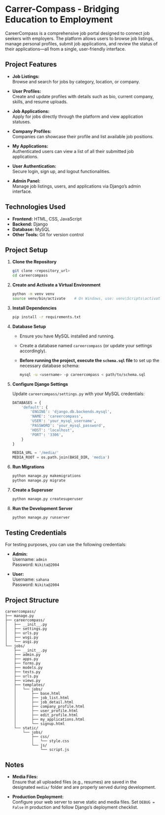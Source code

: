 # Carrer-Compass - Bridging Education to Employment
CareerCompass is a comprehensive job portal designed to connect job seekers with employers. The platform allows users to browse job listings, manage personal profiles, submit job applications, and review the status of their applications—all from a single, user-friendly interface.


## Project Features

- **Job Listings:**  
  Browse and search for jobs by category, location, or company.

- **User Profiles:**  
  Create and update profiles with details such as bio, current company, skills, and resume uploads.

- **Job Applications:**  
  Apply for jobs directly through the platform and view application statuses.

- **Company Profiles:**  
  Companies can showcase their profile and list available job positions.

- **My Applications:**  
  Authenticated users can view a list of all their submitted job applications.

- **User Authentication:**  
  Secure login, sign up, and logout functionalities.

- **Admin Panel:**  
  Manage job listings, users, and applications via Django’s admin interface.

## Technologies Used

- **Frontend:** HTML, CSS, JavaScript  
- **Backend:** Django  
- **Database:** MySQL  
- **Other Tools:** Git for version control

## Project Setup

1. **Clone the Repository**

   ```bash
   git clone <repository_url>
   cd careercompass
   ```

2. **Create and Activate a Virtual Environment**

   ```bash
   python -m venv venv
   source venv/bin/activate    # On Windows, use: venv\Scripts\activate
   ```

3. **Install Dependencies**

   ```bash
   pip install -r requirements.txt
   ```

4. **Database Setup**

   - Ensure you have MySQL installed and running.
   - Create a database named `careercompass` (or update your settings accordingly).
   - **Before running the project, execute the `schema.sql` file** to set up the necessary database schema:

     ```bash
     mysql -u <username> -p careercompass < path/to/schema.sql
     ```

5. **Configure Django Settings**

   Update `careercompass/settings.py` with your MySQL credentials:

   ```python
   DATABASES = {
       'default': {
           'ENGINE': 'django.db.backends.mysql',
           'NAME': 'careercompass',
           'USER': 'your_mysql_username',
           'PASSWORD': 'your_mysql_password',
           'HOST': 'localhost',
           'PORT': '3306',
       }
   }

   MEDIA_URL = '/media/'
   MEDIA_ROOT = os.path.join(BASE_DIR, 'media')
   ```

6. **Run Migrations**

   ```bash
   python manage.py makemigrations
   python manage.py migrate
   ```

7. **Create a Superuser**

   ```bash
   python manage.py createsuperuser
   ```

8. **Run the Development Server**

   ```bash
   python manage.py runserver
   ```

## Testing Credentials

For testing purposes, you can use the following credentials:

- **Admin:**  
  Username: `admin`  
  Password: `Nikita@2004`

- **User:**  
  Username: `sahana`  
  Password: `Nikita@2004`

## Project Structure

```
careercompass/
├── manage.py
├── careercompass/
│   ├── __init__.py
│   ├── settings.py
│   ├── urls.py
│   ├── wsgi.py
│   └── asgi.py
└── jobs/
    ├── __init__.py
    ├── admin.py
    ├── apps.py
    ├── forms.py
    ├── models.py
    ├── tests.py
    ├── urls.py
    ├── views.py
    ├── templates/
    │   └── jobs/
    │       ├── base.html
    │       ├── job_list.html
    │       ├── job_detail.html
    │       ├── company_profile.html
    │       ├── user_profile.html
    │       ├── edit_profile.html
    │       ├── my_applications.html
    │       └── signup.html
    └── static/
        └── jobs/
            ├── css/
            │   └── style.css
            └── js/
                └── script.js
```

## Notes

- **Media Files:**  
  Ensure that all uploaded files (e.g., resumes) are saved in the designated `media/` folder and are properly served during development.

- **Production Deployment:**  
  Configure your web server to serve static and media files. Set `DEBUG = False` in production and follow Django’s deployment checklist.


